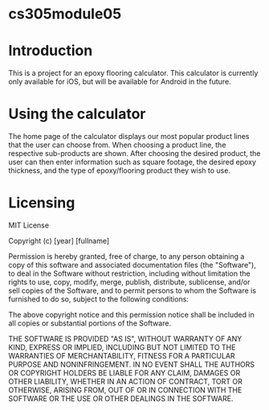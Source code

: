 # cs305module05

# Introduction 
This is a project for an epoxy flooring calculator. This calculator is currently only available for iOS, but will be available for Android in the future. 

# Using the calculator 
The home page of the calculator displays our most popular product lines that the user can choose from. When choosing a product line, the respective sub-products are shown. After choosing the desired product, the user can then enter information such as square footage, the desired epoxy thickness, and the type of epoxy/flooring product they wish to use. 

# Licensing 
MIT License

Copyright (c) [year] [fullname]

Permission is hereby granted, free of charge, to any person obtaining a copy
of this software and associated documentation files (the "Software"), to deal
in the Software without restriction, including without limitation the rights
to use, copy, modify, merge, publish, distribute, sublicense, and/or sell
copies of the Software, and to permit persons to whom the Software is
furnished to do so, subject to the following conditions:

The above copyright notice and this permission notice shall be included in all
copies or substantial portions of the Software.

THE SOFTWARE IS PROVIDED "AS IS", WITHOUT WARRANTY OF ANY KIND, EXPRESS OR
IMPLIED, INCLUDING BUT NOT LIMITED TO THE WARRANTIES OF MERCHANTABILITY,
FITNESS FOR A PARTICULAR PURPOSE AND NONINFRINGEMENT. IN NO EVENT SHALL THE
AUTHORS OR COPYRIGHT HOLDERS BE LIABLE FOR ANY CLAIM, DAMAGES OR OTHER
LIABILITY, WHETHER IN AN ACTION OF CONTRACT, TORT OR OTHERWISE, ARISING FROM,
OUT OF OR IN CONNECTION WITH THE SOFTWARE OR THE USE OR OTHER DEALINGS IN THE
SOFTWARE.
